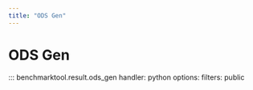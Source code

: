 ```yaml
---
title: "ODS Gen"
---
```


# ODS Gen

::: benchmarktool.result.ods_gen
    handler: python
    options:
      filters: public
